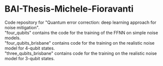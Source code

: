 # BAI-Thesis-Michele-Fioravanti
Code repository for "Quantum error correction: deep learning approach for noise mitigation".\
"four_qubits" contains the code for the training of the FFNN on simple noise models.\
"four_qubits_brisbane" contains code for the training on the realistic noise model for 4-qubit states.\
"three_qubits_brisbane" contains code for the training on the realistic noise model for 3-qubit states.

